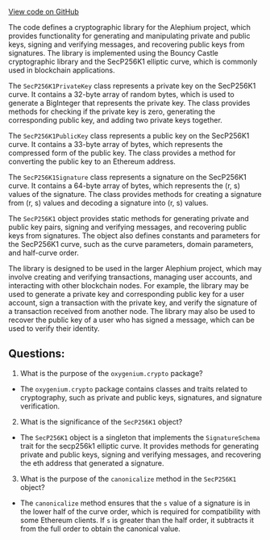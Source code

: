 [View code on GitHub](https://github.com/oxygenium/oxygenium/crypto/src/main/scala/org/oxygenium/crypto/SecP256K1.scala)

The code defines a cryptographic library for the Alephium project, which provides functionality for generating and manipulating private and public keys, signing and verifying messages, and recovering public keys from signatures. The library is implemented using the Bouncy Castle cryptographic library and the SecP256K1 elliptic curve, which is commonly used in blockchain applications.

The `SecP256K1PrivateKey` class represents a private key on the SecP256K1 curve. It contains a 32-byte array of random bytes, which is used to generate a BigInteger that represents the private key. The class provides methods for checking if the private key is zero, generating the corresponding public key, and adding two private keys together.

The `SecP256K1PublicKey` class represents a public key on the SecP256K1 curve. It contains a 33-byte array of bytes, which represents the compressed form of the public key. The class provides a method for converting the public key to an Ethereum address.

The `SecP256K1Signature` class represents a signature on the SecP256K1 curve. It contains a 64-byte array of bytes, which represents the (r, s) values of the signature. The class provides methods for creating a signature from (r, s) values and decoding a signature into (r, s) values.

The `SecP256K1` object provides static methods for generating private and public key pairs, signing and verifying messages, and recovering public keys from signatures. The object also defines constants and parameters for the SecP256K1 curve, such as the curve parameters, domain parameters, and half-curve order.

The library is designed to be used in the larger Alephium project, which may involve creating and verifying transactions, managing user accounts, and interacting with other blockchain nodes. For example, the library may be used to generate a private key and corresponding public key for a user account, sign a transaction with the private key, and verify the signature of a transaction received from another node. The library may also be used to recover the public key of a user who has signed a message, which can be used to verify their identity.
## Questions: 
 1. What is the purpose of the `oxygenium.crypto` package?
- The `oxygenium.crypto` package contains classes and traits related to cryptography, such as private and public keys, signatures, and signature verification.

2. What is the significance of the `SecP256K1` object?
- The `SecP256K1` object is a singleton that implements the `SignatureSchema` trait for the secp256k1 elliptic curve. It provides methods for generating private and public keys, signing and verifying messages, and recovering the eth address that generated a signature.

3. What is the purpose of the `canonicalize` method in the `SecP256K1` object?
- The `canonicalize` method ensures that the `s` value of a signature is in the lower half of the curve order, which is required for compatibility with some Ethereum clients. If `s` is greater than the half order, it subtracts it from the full order to obtain the canonical value.